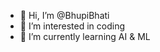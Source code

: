 - 👋 Hi, I’m @BhupiBhati
- 👀 I’m interested in coding 
- 🌱 I’m currently learning AI & ML

<!---
BhupiBhati/BhupiBhati is a ✨ special ✨ repository because its `README.md` (this file) appears on your GitHub profile.
You can click the Preview link to take a look at your changes.
--->
